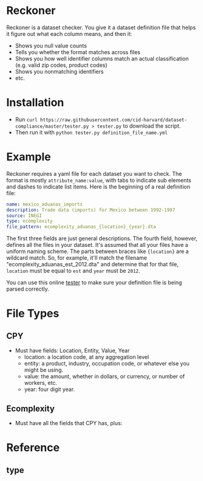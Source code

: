 Reckoner
========

Reckoner is a dataset checker. You give it a dataset definition file that helps it figure out what each column means, and then it:

- Shows you null value counts
- Tells you whether the format matches across files
- Shows you how well identifier columns match an actual classification (e.g. valid zip codes, product codes)
- Shows you nonmatching identifiers
- etc.


Installation
============

- Run `curl https://raw.githubusercontent.com/cid-harvard/dataset-compliance/master/tester.py > tester.py` to download the script.
- Then run it with `python tester.py definition_file_name.yml`


Example
=======

Reckoner requires a yaml file for each dataset you want to check. The format is mostly `attribute_name:value`, with tabs to indicate sub elements and dashes to indicate list items. Here is the beginning of a real definition file:

```yaml
name: mexico_aduanas_imports
description: Trade data (imports) for Mexico between 1992-1997
source: INEGI
type: ecomplexity
file_pattern: ecomplexity_aduanas_{location}_{year}.dta
```

The first three fields are just general descriptions. The fourth field, however, defines all the files in your dataset. It's assumed that all your files have a uniform naming scheme. The parts between braces like `{location}` are a wildcard match. So, for example, it'll match the filename "ecomplexity_aduanas_est_2012.dta" and determine that for that file, `location` must be equal to `est` and `year` must be `2012`.


You can use this online [tester](http://yaml-online-parser.appspot.com/) to make sure your definition file is being parsed correctly. 

File Types
==========

CPY
---
- Must have fields: Location, Entity, Value, Year
  * location: a location code, at any aggregation level
  * entity: a product, industry, occupation code, or whatever else you might be using.
  * value: the amount, whether in dollars, or currency, or number of workers, etc.
  * year: four digit year.

Ecomplexity
-----------
- Must have all the fields that CPY has, plus: 

Reference
=========

type
---
